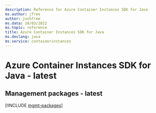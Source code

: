 ```yaml
---
description: Reference for Azure Container Instances SDK for Java
ms.author: jfree
author: joshfree
ms.data: 10/03/2022
ms.topic: reference
title: Azure Container Instances SDK for Java
ms.devlang: java
ms.service: containerinstances
---
```

# Azure Container Instances SDK for Java - latest

## Management packages - latest
[!INCLUDE [mgmt-packages](container-instances-mgmt-index.md)]